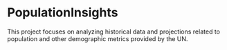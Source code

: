 # PopulationInsights
This project focuses on analyzing historical data and projections related to population and other demographic metrics provided by the UN.
